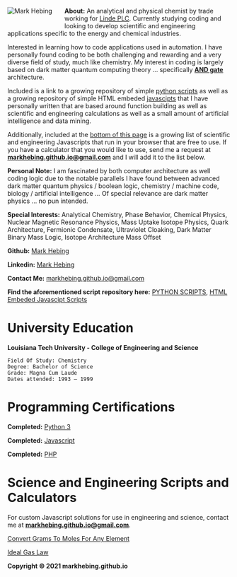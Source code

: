 <img align = "left" style="padding-right: 25px; padding-bottom: 20px;" src = "https://markhebing.github.io/images/MarkHebing33.jpeg" alt="Mark Hebing">**About:**  An analytical and physical chemist by trade working for [Linde PLC](https://en.m.wikipedia.org/wiki/Linde_plc). Currently studying coding and looking to develop scientific and engineering applications specific to the energy and chemical industries.

Interested in learning how to code applications used in automation. I have personally found coding to be both challenging and rewarding and a very diverse field of study, much like chemistry. My interest in coding is largely based on dark matter quantum computing theory ... specifically **[AND gate](https://en.wikipedia.org/wiki/AND_gate)** architecture.

Included is a link to a growing repository of simple [python scripts](https://github.com/markhebing/python-scripts) as well as a growing repository of simple HTML embeded [javascipts](https://github.com/markhebing/javascripts) that I have personally written that are based around function building as well as scientific and engineering calculations as well as a small amount of artificial intelligence and data mining.

Additionally, included at the [bottom of this page](#science-and-engineering-scripts-and-calculators) is a growing list of scientific and engineering Javascripts that run in your browser that are free to use. If you have a calculator that you would like to use, send me a request at **markhebing.github.io@gmail.com** and I will add it to the list below.

**Personal Note:** I am fascinated by both computer architecture as well coding logic due to the notable parallels I have found between advanced dark matter quantum physics / boolean logic, chemistry / machine code, biology / artificial intelligence ... Of special relevance are dark matter physics ... no pun intended.

**Special Interests:** Analytical Chemistry, Phase Behavior, Chemical Physics, Nuclear Magnetic Resonance Physics, Mass Uptake Isotope Physics, Quark Architecture, Fermionic Condensate, Ultraviolet Cloaking, Dark Matter Binary Mass Logic, Isotope Architecture Mass Offset

**Github:** [Mark Hebing](https://github.com/markhebing)

**Linkedin:** [Mark Hebing](https://www.linkedin.com/in/markhebing)

**Contact Me:** markhebing.github.io@gmail.com

**Find the aforementioned script repository here:** [PYTHON SCRIPTS](https://github.com/markhebing/python-scripts), [HTML Embeded Javascipt Scripts](https://github.com/markhebing/javascripts)

# University Education

**Louisiana Tech University - College of Engineering and Science**
    
    Field Of Study: Chemistry
    Degree: Bachelor of Science
    Grade: Magna Cum Laude
    Dates attended: 1993 – 1999

# Programming Certifications

**Completed:**   [Python 3](https://markhebing.github.io/certifications/cert-1073-15576057.pdf)

**Completed:**   [Javascript](https://markhebing.github.io/certifications/cert-1024-15576057.pdf)

**Completed:**   [PHP](https://markhebing.github.io/certifications/cert-1059-15576057.pdf)

# Science and Engineering Scripts and Calculators

For custom Javascript solutions for use in engineering and science, contact me at **markhebing.github.io@gmail.com**.

[Convert Grams To Moles For Any Element](https://markhebing.github.io/grams-to-moles/)

[Ideal Gas Law](https://markhebing.github.io/ideal-gas-law/)

**Copyright © 2021 markhebing.github.io**

<!-- Global site tag (gtag.js) - Google Analytics -->
<script async src="https://www.googletagmanager.com/gtag/js?id=G-HCZL4J5WDE"></script>
<script>
  window.dataLayer = window.dataLayer || [];
  function gtag(){dataLayer.push(arguments);}
  gtag('js', new Date());

  gtag('config', 'G-HCZL4J5WDE');
</script>
